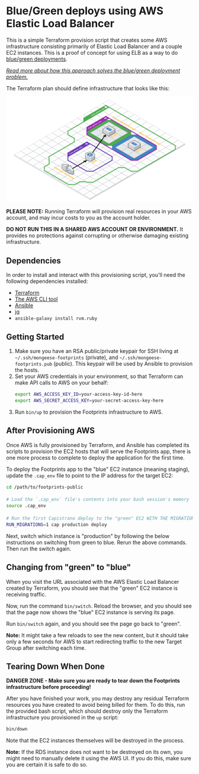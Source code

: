 # Blue/Green deploys using AWS Elastic Load Balancer

This is a simple Terraform provision script that creates some AWS infrastructure
consisting primarily of Elastic Load Balancer and a couple EC2 instances. This
is a proof of concept for using ELB as a way to do [blue/green deployments](https://martinfowler.com/bliki/BlueGreenDeployment.html).

_[Read more about how this approach solves the blue/green deployment problem.](#specifics)_

The Terraform plan should define infrastructure that looks like this:

[![Terraform plan diagram](./graph.png)](https://cloudcraft.co/view/1c585bca-0562-4b11-8281-bd948044fd92?key=cQrA7McsgrYL_ajeG7SjUw)

**PLEASE NOTE:** Running Terraform will provision real resources in your AWS
account, and may incur costs to you as the account holder.

**DO NOT RUN THIS IN A SHARED AWS ACCOUNT OR ENVIRONMENT.** It provides no
protections against corrupting or otherwise damaging existing infrastructure. 

## Dependencies

In order to install and interact with this provisioning script, you'll need the
following dependencies installed:

- [Terraform](https://www.terraform.io/downloads.html)
- [The AWS CLI tool](https://docs.aws.amazon.com/cli/latest/userguide/installing.html)
- [Ansible](https://docs.ansible.com/ansible/latest/installation_guide/intro_installation.html)
- [jq](https://stedolan.github.io/jq/)
- `ansible-galaxy install rvm.ruby`

## Getting Started

<ol>
<li>Make sure you have an RSA public/private keypair for SSH living at
<code>~/.ssh/mongeese-footprints</code> (private), and <code>~/.ssh/mongeese-footprints.pub</code> (public).
This keypair will be used by Ansible to provision the hosts.</li>
<li>Set your AWS credentials in your environment, so that Terraform can make API calls to AWS on your behalf:

```bash
export AWS_ACCESS_KEY_ID=your-access-key-id-here
export AWS_SECRET_ACCESS_KEY=your-secret-access-key-here
```
</li>

<li>Run <code>bin/up</code> to provision the Footprints infrastructure to AWS.</li>
</ol>

## After Provisioning AWS

Once AWS is fully provisioned by Terraform, and Ansible has completed its scripts
to provision the EC2 hosts that will serve the Footprints app, there is one more
process to complete to deploy the application for the first time.

To deploy the Footprints app to the "blue" EC2 instance (meaning staging), update the `.cap_env`
file to point to the IP address for the target EC2:

```bash
cd /path/to/footprints-public

# Load the `.cap_env` file's contents into your bash session's memory
source .cap_env

# Run the first Capistrano deploy to the "green" EC2 WITH THE MIGRATIONS ENV VAR SET!
RUN_MIGRATIONS=1 cap production deploy
```

Next, switch which instance is "production" by following the below instructions on switching
from green to blue. Rerun the above commands. Then run the switch again.

## Changing from "green" to "blue"

When you visit the URL associated with the AWS Elastic Load Balancer created by
Terraform, you should see that the "green" EC2 instance is receiving traffic.

Now, run the command `bin/switch`. Reload the browser, and you should see that
the page now shows the "blue" EC2 instance is serving its page.

Run `bin/switch` again, and you should see the page go back to "green".

**Note:** It might take a few reloads to see the new content, but it should take
only a few seconds for AWS to start redirecting traffic to the new Target Group
after switching each time.

## Tearing Down When Done

**DANGER ZONE - Make sure you are ready to tear down the Footprints infrastructure before proceeding!**

After you have finished your work, you may destroy any residual Terraform
resources you have created to avoid being billed for them. To do this, run the
provided bash script, which should destroy only the Terraform infrastructure you
provisioned in the `up` script:

```bash
bin/down
``` 

Note that the EC2 instances themselves will be destroyed in the process.

**Note:** If the RDS instance does not want to be destroyed on its own, you might
need to manually delete it using the AWS UI. If you do this, make sure you are
certain it is safe to do so.
